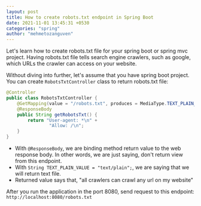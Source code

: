 ```yaml
---
layout: post
title: How to create robots.txt endpoint in Spring Boot
date: 2021-11-01 13:45:31 +0530
categories: "spring"
author: "mehmetozanguven"
---
```



Let's learn how to create robots.txt file for your spring boot or spring mvc project. Having robots.txt file tells search engine crawlers, such as google, which URLs the crawler can access on your website.

Without diving into further, let's assume that you have spring boot project. You can create `RobotsTxtController` class to return robots.txt file:

```java
@Controller
public class RobotsTxtController {
    @GetMapping(value = "/robots.txt", produces = MediaType.TEXT_PLAIN_VALUE)
    @ResponseBody
    public String getRobotsTxt() {
        return "User-agent: *\n" +
                "Allow: /\n";
    }
}
```


- With `@ResponseBody`, we are binding method return value to the web response body. In other words, we are just saying, don't return view from this endpoint.
- With `String TEXT_PLAIN_VALUE = "text/plain";`, we are saying that we will return text file.
- Returned value says that, "all crawlers can crawl any url on my website"

After you run the application in the port 8080, send request to this endpoint: `http://localhost:8080/robots.txt`